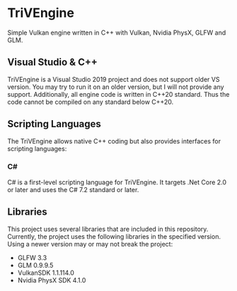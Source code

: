 # TriVEngine
Simple Vulkan engine written in C++ with Vulkan, Nvidia PhysX, GLFW and GLM.

## Visual Studio & C++
TriVEngine is a Visual Studio 2019 project and does not support older VS version. You may try to run it on an older version, but I will not provide any support.
Additionally, all engine code is written in C++20 standard. Thus the code cannot be compiled on any standard below C++20.

## Scripting Languages
The TriVEngine allows native C++ coding but also provides interfaces for scripting languages:
### C\#
C\# is a first-level scripting language for TriVEngine. It targets .Net Core 2.0 or later and uses the C# 7.2 standard or later.

## Libraries
This project uses several libraries that are included in this repository.
Currently, the project uses the following libraries in the specified version. Using a newer version may or may not break the project:
 - GLFW 3.3
 - GLM 0.9.9.5
 - VulkanSDK 1.1.114.0
 - Nvidia PhysX SDK 4.1.0
 
